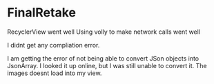 # FinalRetake

RecyclerView went well
Using volly to make network calls went well

I didnt get any compliation error.

I am getting the error of not being able to convert JSon objects into JsonArray. 
I looked it up online, but I was still unable to convert it. 
The images doesnt load into my view.
